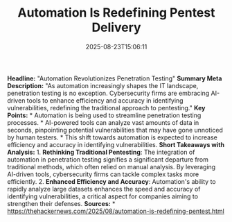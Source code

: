 ﻿---
title: "Automation Is Redefining Pentest Delivery"
date: "2025-08-23T15:06:11"
category: "Markets"
summary: ""
slug: "automation is redefining pentest delivery"
source_urls:
  - "https://thehackernews.com/2025/08/automation-is-redefining-pentest.html"
seo:
  title: "Automation Is Redefining Pentest Delivery | Hash n Hedge"
  description: ""
  keywords: ["news", "markets", "brief"]
---
**Headline:** "Automation Revolutionizes Penetration Testing"  **Summary Meta Description:** "As automation increasingly shapes the IT landscape, penetration testing is no exception. Cybersecurity firms are embracing AI-driven tools to enhance efficiency and accuracy in identifying vulnerabilities, redefining the traditional approach to pentesting."  **Key Points:**  * Automation is being used to streamline penetration testing processes. * AI-powered tools can analyze vast amounts of data in seconds, pinpointing potential vulnerabilities that may have gone unnoticed by human testers. * This shift towards automation is expected to increase efficiency and accuracy in identifying vulnerabilities.  **Short Takeaways with Analysis:**  1. **Rethinking Traditional Pentesting**: The integration of automation in penetration testing signifies a significant departure from traditional methods, which often relied on manual analysis. By leveraging AI-driven tools, cybersecurity firms can tackle complex tasks more efficiently. 2. **Enhanced Efficiency and Accuracy**: Automation's ability to rapidly analyze large datasets enhances the speed and accuracy of identifying vulnerabilities, a critical aspect for companies aiming to strengthen their defenses.  **Sources:**  * https://thehackernews.com/2025/08/automation-is-redefining-pentest.html 

